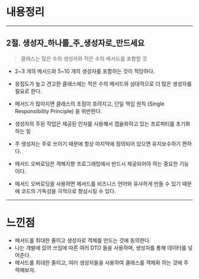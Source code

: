 # 내용정리

---

## 2절. 생성자_하나를_주_생성자로_만드세요

> 클래스는 많은 수의 생성자와 적은 수의 메서드를 포함할 것

- 2~3 개의 메서드와 5~10 개의 생성자를 포함하는 것이 적당하다.
- 응집도가 높고 견고한 클래스에는 적은 수의 메서드와 상대적으로 더 많은 생성자를 필요로 한다.
- 메서드가 많아지면 클래스의 초점이 흐려지고, 단일 책임 원칙 (Single Responsibility Principle) 을 위반한다.

- 생성자의 주된 작업은 제공된 인자를 사용해서 캡슐화하고 있는 프로퍼티를 초기화하는 일
- 주 생성자는 주로 쓰이기 때문에 항상 마지막에 정의되어 있으면 유지보수하기 편하다.



- 메서드 오버로딩은 객체지향 프로그래밍에서 반드시 제공되어야 하는 중요한 기능이다.
- 메서드 오버로딩을 사용하면 메서드를 비즈니스 언어와 유사하게 만들 수 있기 때문에 코드의 가독성을 극적으로 향상시킬 수 있다.



---

# 느낀점

- 메서드를 최대한 줄이고 생성자로 객체를 만드는 것에 동의한다.
- 나는 개발에 있어 쓰임에 따른 여러 DTO 들을 사용하며, 생성자를 통해 데이터를 넣어준다.
- 메서드를 최대한 줄이고, 여러 생성자들을 사용하여 클래스를 객체화 하는 것에 주력해보자.
